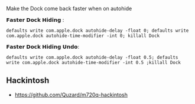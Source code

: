 Make the Dock come back faster when on autohide

𝗙𝗮𝘀𝘁𝗲𝗿 𝗗𝗼𝗰𝗸 𝗛𝗶𝗱𝗶𝗻𝗴 : 
```shell
defaults write com.apple.dock autohide-delay -float 0; defaults write com.apple.dock autohide-time-modifier -int 0; killall Dock
```

𝗙𝗮𝘀𝘁𝗲𝗿 𝗗𝗼𝗰𝗸 𝗛𝗶𝗱𝗶𝗻𝗴 𝗨𝗻𝗱𝗼: 
```Shell 
defaults write com.apple.dock autohide-delay -float 0.5; defaults write com.apple.dock autohide-time-modifier -int 0.5 ;killall Dock
```


## Hackintosh
- https://github.com/Quzard/m720q-hackintosh

